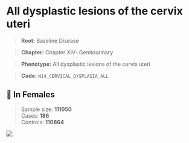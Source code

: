 # All dysplastic lesions of the cervix uteri

> **Root:** Baseline Disease  

> **Chapter:** Chapter XIV- Genitourinary  

> **Phenotype:** All dysplastic lesions of the cervix uteri  

> **Code:** `N14_CERVICAL_DYSPLASIA_ALL`

## 👩 In Females  
> Sample size: **111050**  
> Cases: **186**  
> Controls: **110864**
<img src="/Disease/Figures/ALL/Incidence/N14_CERVICAL_DYSPLASIA_ALL.png"/>
<CsvTable src="/Disease/Data/ALL/Incidence/COX_N14_CERVICAL_DYSPLASIA_ALL.csv" label="🔍 View full results" />
